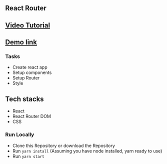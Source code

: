 ## React Router 


## [Video Tutorial](https://www.youtube.com/channel/UCKtcuEBjG-8T1HDrpuAprww)
## [Demo link ](https://bw-react-router.netlify.app)

### Tasks 

- Create react app
- Setup components
- Setup Router
- Style

## Tech stacks
+ React
+ React Router DOM
+ CSS

### Run Locally
+ Clone this Repository or download the Repository
+ Run `yarn install` (Assuming you have node installed, yarn ready to use)
+ Run `yarn start` 

